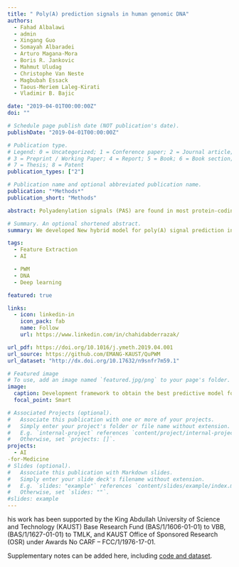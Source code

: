 ```yaml
---
title: " Poly(A) prediction signals in human genomic DNA"
authors:
  - Fahad Albalawi
  - admin
  - Xingang Guo
  - Somayah Albaradei
  - Arturo Magana-Mora
  - Boris R. Jankovic
  - Mahmut Uludag
  - Christophe Van Neste
  - Magbubah Essack
  - Taous-Meriem Laleg-Kirati
  - Vladimir B. Bajic

date: "2019-04-01T00:00:00Z"
doi: ""

# Schedule page publish date (NOT publication's date).
publishDate: "2019-04-01T00:00:00Z"

# Publication type.
# Legend: 0 = Uncategorized; 1 = Conference paper; 2 = Journal article;
# 3 = Preprint / Working Paper; 4 = Report; 5 = Book; 6 = Book section;
# 7 = Thesis; 8 = Patent
publication_types: ["2"]

# Publication name and optional abbreviated publication name.
publication: "*Methods*"
publication_short: "Methods"

abstract: Polyadenylation signals (PAS) are found in most protein-coding and some non-coding genes in eukaryotes. Their accurate recognition improves understanding gene regulation mechanisms and recognition of the 3′-end of transcribed gene regions where premature or alternate transcription ends may lead to various diseases. Although different methods and tools for in-silico prediction of genomic signals have been proposed, the correct identification of PAS in genomic DNA remains challenging due to a vast number of non-relevant hexamers identical to PAS hexamers. In this study, we developed a novel method for PAS recognition. The method is implemented in a hybrid PAS recognition model (HybPAS), which is based on deep neural networks (DNNs) and logistic regression models (LRMs). One of such models is developed for each of the 12 most frequent human PAS hexamers. DNN models appeared the best for eight PAS types (including the two most frequent PAS hexamers), while LRM appeared best for the remaining four PAS types. The new models use different combinations of signal processing-based, statistical, and sequence-based features as input. The results obtained on human genomic data show that HybPAS outperforms the well-tuned state-of-the-art Omni-PolyA models, reducing the classification error for different PAS hexamers by up to 57.35% for 10 out of 12 PAS types, with Omni-PolyA models being better for two PAS types. For the most frequent PAS types, ‘AATAAA’ and ‘ATTAAA’, HybPAS reduced the error rate by 35.14% and 34.48%, respectively. On average, HybPAS reduces the error by 30.29%. HybPAS is implemented partly in Python and in MATLAB available at https://github.com/EMANG-KAUST/PolyA_Prediction_LRM_DNN.

# Summary. An optional shortened abstract.
summary: We developed New hybrid model for poly(A) signal prediction in human DNA is developed. It contains 8 deep neural networks and 4 logistic regression models. A novel feature generation method is used to extract relevant patterns in the DNA sequences.

tags:
  - Feature Extraction
  - AI

  - PWM
  - DNA
  - Deep learning

featured: true

links:
  - icon: linkedin-in
    icon_pack: fab
    name: Follow
    url: https://www.linkedin.com/in/chahidabderrazak/

url_pdf: https://doi.org/10.1016/j.ymeth.2019.04.001
url_source: https://github.com/EMANG-KAUST/QuPWM
url_dataset: "http://dx.doi.org/10.17632/n9snfr7m59.1"

# Featured image
# To use, add an image named `featured.jpg/png` to your page's folder.
image:
  caption: Development framework to obtain the best predictive model for an individual PAS variant.
  focal_point: Smart

# Associated Projects (optional).
#   Associate this publication with one or more of your projects.
#   Simply enter your project's folder or file name without extension.
#   E.g. `internal-project` references `content/project/internal-project/index.md`.
#   Otherwise, set `projects: []`.
projects:
  - AI
-for-Medicine
# Slides (optional).
#   Associate this publication with Markdown slides.
#   Simply enter your slide deck's filename without extension.
#   E.g. `slides: "example"` references `content/slides/example/index.md`.
#   Otherwise, set `slides: ""`.
#slides: example
---
```


his work has been supported by the King Abdullah University of Science and Technology (KAUST) Base Research Fund (BAS/1/1606-01-01) to VBB, (BAS/1/1627-01-01) to TMLK, and KAUST Office of Sponsored Research (OSR) under Awards No CARF – FCC/1/1976-17-01.

Supplementary notes can be added here, including [code and dataset](https://github.com/EMANG-KAUST/QuPWM).
